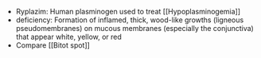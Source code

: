 - Ryplazim: Human plasminogen used to treat [[Hypoplasminogemia]]
-  deficiency: Formation of inflamed, thick, wood-like growths (ligneous pseudomembranes) on mucous membranes (especially the conjunctiva) that appear white, yellow, or red 
- Compare [[Bitot spot]] 